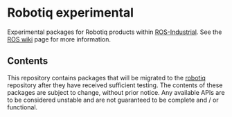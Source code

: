 # Robotiq experimental


Experimental packages for Robotiq products within [ROS-Industrial][].
See the [ROS wiki][] page for more information.


## Contents

This repository contains packages that will be migrated to the [robotiq][]
repository after they have received sufficient testing. The contents of
these packages are subject to change, without prior notice. Any available
APIs are to be considered unstable and are not guaranteed to be complete
and / or functional.


[ROS-Industrial]: http://wiki.ros.org/Industrial
[ROS wiki]: http://wiki.ros.org/robotiq
[robotiq]: https://github.com/ros-industrial/robotiq
